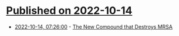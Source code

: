 # [Published on 2022-10-14](index.md)

* [2022-10-14, 07:26:00](https://soylentnews.org/article.pl?sid=22/10/13/1249216&from=rss) - [The New Compound that Destroys MRSA](https://soylentnews.org/article.pl?sid=22/10/13/1249216&from=rss)

